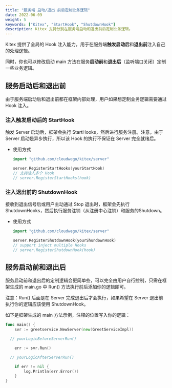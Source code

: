 ```yaml
---
title: "服务端 启动/退出 前后定制业务逻辑"
date: 2022-06-09
weight: 5
keywords: ["Kitex", "StartHook", "ShutdownHook"]
description: Kitex 支持分别在服务端启动和退出前后定制业务逻辑。
---
```


Kitex 提供了全局的 Hook 注入能力，用于在服务端**触发启动后**和**退出前**注入自己的处理逻辑。

同时，你也可以修改启动 main 方法在服务**启动前**和**退出后**（监听端口关闭）定制一些业务逻辑。

## 服务启动后和退出前

由于服务端启动后和退出前都在框架内部处理，用户如果想定制业务逻辑需要通过 Hook 注入。

### 注入触发启动后的 StartHook

触发 Server 启动后，框架会执行 StartHooks，然后进行服务注册。注意，由于 Server 启动是异步执行，所以该 Hook 的执行不保证在 Server 完全就绪后。

- 使用方式

  ```go
  import "github.com/cloudwego/kitex/server"

  server.RegisterStartHooks(yourStartHook)
  // 支持注入多个 Hook
  // server.RegisterStartHooks(hook)
  ```

### 注入退出前的 ShutdownHook

接收到退出信号后或用户主动通过 Stop 退出时，框架会先执行 ShutdownHooks，然后执行服务注销（从注册中心注销）和服务的Shutdown。

- 使用方式

  ```go
  import "github.com/cloudwego/kitex/server"

  server.RegisterShutdownHook(yourShundownHook)
  // support inject multiple Hooks
  // server.RegisterShutdownHook(hook)
  ```

## 服务启动前和退出后

服务启动前和退出后的定制逻辑会更简单些，可以完全由用户自行控制，只需在框架生成的 main.go 中 Run() 方法执行前后添加你的逻辑即可。

注意：Run() 后面是在 Server 完成退出后才会执行，如果希望在 Server 退出前执行你的逻辑应该使用 ShutdownHook。

如下是框架生成的 main 方法示例，注释的位置写入你的逻辑：

```go
func main() {
	svr := greetservice.NewServer(new(GreetServiceImpl))

  // yourLogicBeforeServerRun()

	err := svr.Run()

  // yourLogicAfterServerRun()

	if err != nil {
		log.Println(err.Error())
	}
}

```

